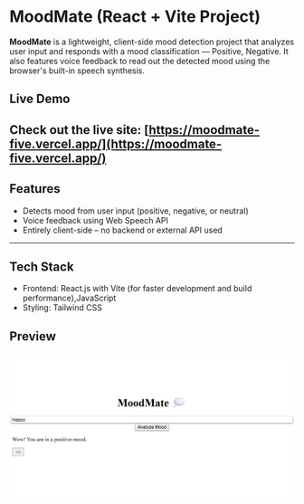 # MoodMate (React + Vite Project) 

**MoodMate** is a lightweight, client-side mood detection project that analyzes user input and responds with a mood classification — Positive, Negative. It also features voice feedback to read out the detected mood using the browser's built-in speech synthesis.

## Live Demo
Check out the live site: [https://moodmate-five.vercel.app/](https://moodmate-five.vercel.app/)
---

## Features

- Detects mood from user input (positive, negative, or neutral)
- Voice feedback using Web Speech API
- Entirely client-side – no backend or external API used

---

## Tech Stack
- Frontend: React.js with Vite (for faster development and build performance),JavaScript
- Styling: Tailwind CSS

## Preview
![MoodMate Preview](./moodmate_ss.png)


